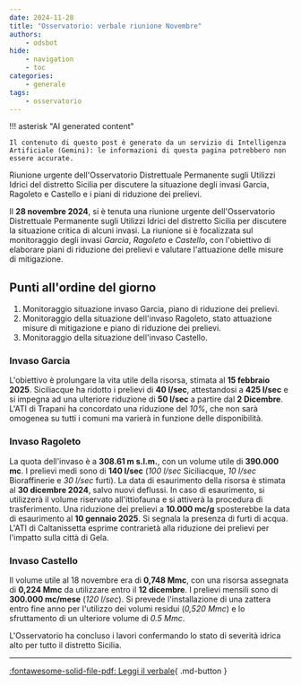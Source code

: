 ```yaml
---
date: 2024-11-28
title: "Osservatorio: verbale riunione Novembre"
authors:
    - odsbot
hide:
    - navigation
    - toc
categories:
    - generale
tags:
    - osservatorio
---
```


!!! asterisk "AI generated content"

    Il contenuto di questo post è generato da un servizio di Intelligenza Artificiale (Gemini): le informazioni di questa pagina potrebbero non essere accurate.

Riunione urgente dell'Osservatorio Distrettuale Permanente sugli Utilizzi Idrici del distretto Sicilia per discutere la situazione degli invasi Garcia, Ragoleto e Castello e i piani di riduzione dei prelievi.

<!-- more -->

Il **28 novembre 2024**, si è tenuta una riunione urgente dell'Osservatorio Distrettuale Permanente sugli Utilizzi Idrici del distretto Sicilia per discutere la situazione critica di alcuni invasi.  La riunione si è focalizzata sul monitoraggio degli invasi *Garcia*, *Ragoleto* e *Castello*, con l'obiettivo di elaborare piani di riduzione dei prelievi e valutare l'attuazione delle misure di mitigazione.

## Punti all'ordine del giorno

1. Monitoraggio situazione invaso Garcia, piano di riduzione dei prelievi.
2. Monitoraggio della situazione dell'invaso Ragoleto, stato attuazione misure di mitigazione e piano di riduzione dei prelievi.
3. Monitoraggio della situazione dell'invaso Castello.

### Invaso Garcia

L'obiettivo è prolungare la vita utile della risorsa, stimata al **15 febbraio 2025**. Siciliacque ha ridotto i prelievi di **40 l/sec**, attestandosi a **425 l/sec** e si impegna ad una ulteriore riduzione di **50 l/sec** a partire dal **2 Dicembre**.  L'ATI di Trapani ha concordato una riduzione del *10%*, che non sarà omogenea su tutti i comuni ma varierà in funzione delle disponibilità.

### Invaso Ragoleto

La quota dell'invaso è a **308.61 m s.l.m.**, con un volume utile di **390.000 mc**. I prelievi medi sono di **140 l/sec** (*100 l/sec* Siciliacque, *10 l/sec* Bioraffinerie e *30 l/sec* furti).  La data di esaurimento della risorsa è stimata al **30 dicembre 2024**, salvo nuovi deflussi. In caso di esaurimento, si utilizzerà il volume riservato all'ittiofauna e si attiverà la procedura di trasferimento.  Una riduzione dei prelievi a **10.000 mc/g** sposterebbe la data di esaurimento al **10 gennaio 2025**.  Si segnala la presenza di furti di acqua.  L'ATI di Caltanissetta esprime contrarietà alla riduzione dei prelievi per l'impatto sulla città di Gela.

### Invaso Castello

Il volume utile al 18 novembre era di **0,748 Mmc**, con una risorsa assegnata di **0,224 Mmc** da utilizzare entro il **12 dicembre**. I prelievi mensili sono di **300.000 mc/mese** (*120 l/sec*). Si prevede l'installazione di una zattera entro fine anno per l'utilizzo dei volumi residui (*0,520 Mmc*) e lo sfruttamento di un ulteriore volume di *0.5 Mmc*.

L'Osservatorio ha concluso i lavori confermando lo stato di severità idrica alto per tutto il distretto Sicilia.


---
[:fontawesome-solid-file-pdf: Leggi il verbale](https://www.regione.sicilia.it/sites/default/files/2024-12/0_Verbale_OPUI_28_novembre_2024.pdf){ .md-button }
